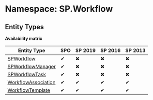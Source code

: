 # Namespace: SP.Workflow
## Entity Types

**Availability matrix**

Entity Type | SPO | SP 2019 | SP 2016 | SP 2013
----------|-----|---------|---------|--------
[SPWorkflow](./EntityTypes/SPWorkflow.md) | ✔ | ✖ | ✖ | ✖
[SPWorkflowManager](./EntityTypes/SPWorkflowManager.md) | ✔ | ✖ | ✖ | ✖
[SPWorkflowTask](./EntityTypes/SPWorkflowTask.md) | ✔ | ✖ | ✖ | ✖
[WorkflowAssociation](./EntityTypes/WorkflowAssociation.md) | ✔ | ✔ | ✔ | ✔
[WorkflowTemplate](./EntityTypes/WorkflowTemplate.md) | ✔ | ✔ | ✔ | ✔
